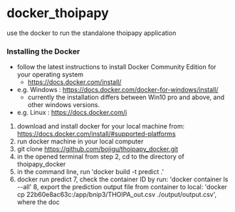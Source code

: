 # docker_thoipapy
use the docker to run the standalone thoipapy application
### Installing the Docker
  * follow the latest instructions to install Docker Community Edition for your operating system
     * https://docs.docker.com/install/
  * e.g. Windows : https://docs.docker.com/docker-for-windows/install/
     * currently the installation differs between Win10 pro and above, and other windows versions.
  * e.g. Linux : https://docs.docker.com/i
1. download and install docker for your local machine from: https://docs.docker.com/install/#supported-platforms
2. run docker machine in your local computer
3. git clone https://github.com/bojigu/thoipapy_docker.git
4. in the opened terminal from step 2, cd to the directory of thoipapy_docker
5. in the command line, run 'docker build -t predict .'
6. docker run predict
7, check the container ID by run: 'docker container ls --all'
8, export the prediction output file from container to local: 'docker cp 22b60e8ac63c:/app/bnip3/THOIPA_out.csv ./output/output.csv',
where the doc
